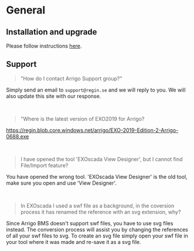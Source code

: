 # General

## Installation and upgrade

Please follow instructions [here](./prereq.md).

## Support

> "How do I contact Arrigo Support group?"

Simply send an email to `support@regin.se` and we will reply to you. We will also update this site with our response.

<br/>

> "Where is the latest version of EXO2019 for Arrigo?

https://regin.blob.core.windows.net/arrigo/EXO-2019-Edition-2-Arrigo-0688.exe

<br/> 

> I have opened the tool 'EXOscada View Designer', but I cannot find File/Import feature?

You have opened the wrong tool. 'EXOscada View Designer' is the old tool, make sure you open and use 'View Designer'.

<br/> 

> In EXOscada I used a swf file as a background, in the coversion process it has renamed the reference with an svg extension, why?

Since Arrigo BMS doesn't support swf files, you have to use svg files instead. The conversion process will assist you by changing the references of all your swf files to svg. To create an svg file simply open your swf file in your tool where it was made and re-save it as a svg file. 
